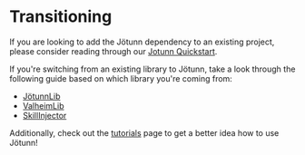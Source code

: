 ﻿# Transitioning
If you are looking to add the Jötunn dependency to an existing project, please consider reading through our [Jotunn Quickstart](../tutorials/quickstart.md).

If you're switching from an existing library to Jötunn, take a look through the following guide based on which library you're coming from:
- [JötunnLib](jotunnlib/overview.md)
- [ValheimLib](valheimlib/overview.md)
- [SkillInjector](skillinjector/overview.md)

Additionally, check out the [tutorials](../tutorials/intro.md) page to get a better idea how to use Jötunn!